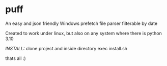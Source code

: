 # puff
An easy and json friendly Windows prefetch file parser filterable by date

Created to work under linux, but also on any system where there is python 3.10


*INSTALL:*
clone project and inside directory exec install.sh

thats all :)
